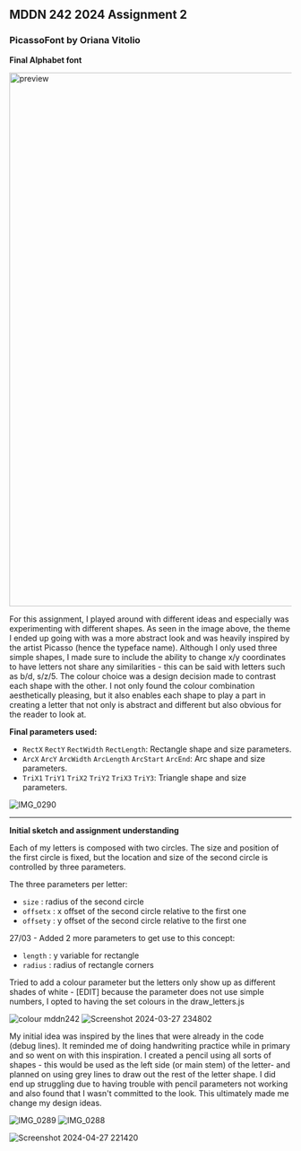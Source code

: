 ## MDDN 242 2024 Assignment 2

### PicassoFont by Oriana Vitolio

**Final Alphabet font**

<img width="952" alt="preview" src="https://github.com/23-2-DSDN242/parametric-letterforms-vitolioria/assets/147349823/8e2f7091-9803-4485-ab8a-ab92f9ea4f69">

For this assignment, I played around with different ideas and especially was experimenting with different shapes. As seen in the image above, the theme I ended up going with was a more abstract look and was heavily inspired by the artist Picasso (hence the typeface name). Although I only used three simple shapes, I made sure to include the ability to change x/y coordinates to have letters not share any similarities - this can be said with letters such as b/d, s/z/5. The colour choice was a design decision made to contrast each shape with the other. I not only found the colour combination aesthetically pleasing, but it also enables each shape to play a part in creating a letter that not only is abstract and different but also obvious for the reader to look at.

**Final parameters used:**
 * `RectX` `RectY` `RectWidth` `RectLength`: Rectangle shape and size parameters.
 * `ArcX` `ArcY` `ArcWidth` `ArcLength` `ArcStart` `ArcEnd`: Arc shape and size parameters.
 * `TriX1` `TriY1` `TriX2` `TriY2` `TriX3` `TriY3`: Triangle shape and size parameters.

![IMG_0290](https://github.com/23-2-DSDN242/parametric-letterforms-vitolioria/assets/147349823/939d5997-2d93-4a1f-a67c-708de1e4fd59)


---

   
**Initial sketch and assignment understanding**

Each of my letters is composed with two circles. The size and position of the first circle is fixed, but the location and size of the second circle is controlled by three parameters.

The three parameters per letter:
  * `size` : radius of the second circle
  * `offsetx` : x offset of the second circle relative to the first one
  * `offsety` : y offset of the second circle relative to the first one

27/03 - Added 2 more parameters to get use to this concept:
 * `length` : y variable for rectangle
 * `radius` : radius of rectangle corners

Tried to add a colour parameter but the letters only show up as different shades of white - [EDIT] because the parameter does not use simple numbers, I opted to having the set colours in the draw_letters.js 

![colour mddn242](https://github.com/23-2-DSDN242/parametric-letterforms-vitolioria/assets/147349823/805ed967-7088-4127-9da0-56144fcfd904)
![Screenshot 2024-03-27 234802](https://github.com/23-2-DSDN242/parametric-letterforms-vitolioria/assets/147349823/e864ae86-ceec-4c6d-bfc7-9970535bb2e2)

My initial idea was inspired by the lines that were already in the code (debug lines). It reminded me of doing handwriting practice while in primary and so went on with this inspiration. I created a pencil using all sorts of shapes - this would be used as the left side (or main stem) of the letter- and planned on using grey lines to draw out the rest of the letter shape. I did end up struggling due to having trouble with pencil parameters not working and also found that I wasn't committed to the look. This ultimately made me change my design ideas.

![IMG_0289](https://github.com/23-2-DSDN242/parametric-letterforms-vitolioria/assets/147349823/2b19baee-a816-4f98-a255-7d69fb6695a6)
![IMG_0288](https://github.com/23-2-DSDN242/parametric-letterforms-vitolioria/assets/147349823/1757d955-8dab-4c56-b492-a08c611bf522)

![Screenshot 2024-04-27 221420](https://github.com/23-2-DSDN242/parametric-letterforms-vitolioria/assets/147349823/21815e50-6833-4567-add7-3599a2d6e534)
